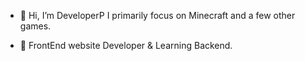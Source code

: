 - 👋 Hi, I’m DeveloperP
I primarily focus on Minecraft and a few other games.

- 👀 FrontEnd website Developer & Learning Backend.


<!---
im-devp/im-devp is a ✨ special ✨ repository because its `README.md` (this file) appears on your GitHub profile.
You can click the Preview link to take a look at your changes.
--->
